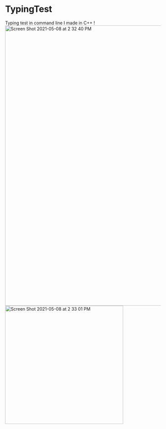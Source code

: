 # TypingTest
Typing test in command line I made in C++
!<img width="905" alt="Screen Shot 2021-05-08 at 2 32 40 PM" src="https://user-images.githubusercontent.com/73256760/117554606-9ec97b80-b00d-11eb-87e7-6efbd6a899cb.png">
<img width="382" alt="Screen Shot 2021-05-08 at 2 33 01 PM" src="https://user-images.githubusercontent.com/73256760/117554608-a1c46c00-b00d-11eb-9021-f4d8a1b6dcd5.png">
